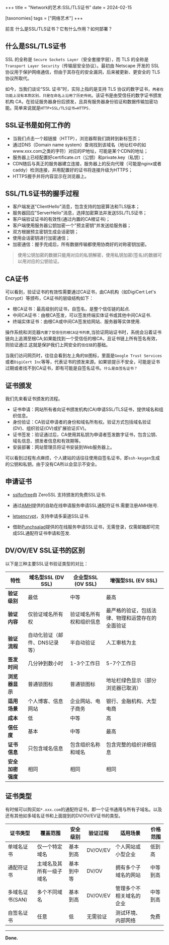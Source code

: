 +++
title = "Network的艺术:SSL/TLS证书"
date = 2024-02-15

[taxonomies]
tags = ["网络艺术"]
+++

前言 什么是SSL/TLS证书？它有什么作用？如何部署？
<!-- more -->

## 什么是SSL/TLS证书

SSL 的全称是 ``Secure Sockets Layer``（安全套接字层），而 TLS 的全称是 ``Transport Layer Security``（传输层安全协议）。最初由 Netscape 开发的 SSL 协议用于保护网络通信，但由于其存在的安全漏洞，后来被更新、更安全的 TLS 协议所取代。

如今，当我们谈论“SSL 证书”时，实际上指的是支持 TLS 协议的数字证书，``两者在功能上没有本质区别，只是在命名上沿用了历史传统``。该证书是由受信任的数字证书颁发机构 CA，在验证服务器身份后颁发，且具有服务器身份验证和数据传输加密功能。简单来说就是``HTTP+SSL/TLS证书=HTTPS.``

## SSL证书是如何工作的

- 当我们点击一个超链接（HTTP），浏览器帮我们跳转到新标签页；
- 通过DNS（Domain name system）查询找到该域名（地址栏中的如www.xxx.com之类的字符）对应的IP地址，可能是某个CDN的地址；
- 服务器上已经配置好certificate.crt（公钥）和private.key（私钥）；
- CDN随后与真正的服务器建立连接，服务器上的反向代理（可能是nginx或者caddy）检测连接，并用配置好的证书将连接升级为HTTPS；
- HTTPS握手并将内容显示在浏览器上。

## SSL/TLS证书的握手过程

- 客户端发送"ClientHello"消息，包含支持的加密算法和TLS版本；
- 服务器回应"ServerHello"消息，选择加密算法并发送SSL/TLS证书；
- 客户端验证证书的有效性(通过内置的CA根证书)；
- 客户端使用服务器公钥加密一个"预主密钥"并发送给服务器；
- 双方根据预主密钥生成会话密钥；
- 使用会话密钥进行加密通信；
- 加密通信：握手完成后，所有数据传输都使用协商好的对称密钥加密。

> 使用公钥加密的数据只能用对应的私钥解密，使用私钥加密(签名)的数据可以用对应的公钥验证。

## CA证书

可以看到，验证证书的有效性需要通过CA证书，由CA机构（如DigiCert
Let's Encrypt）等颁布，CA证书的层级结构如下：

- 根CA证书：最高级别的证书，自签名，是整个信任链的起点.
- 中间CA证书：由根CA签发，可以签发终端实体证书或其他中间CA证书.
- 终端实体证书：由根CA或中间CA签发给网站、服务器等实体使用.

操作系统和浏览器``内置了受信任的根CA证书列表``,当验证网站证书时，系统会沿着证书链向上追溯至根CA;如果能找到一个受信任的根CA，且证书链上所有签名有效，则验证通过.这就是保护我们上网安全的``信任链``的基础。

当我们访问网页时，往往会看到左上角的``锁``图标，里面是``Google Trust Services``或者``DigiCert Inc``等等，代表证书的颁发来源。如果锁提示不安全，可能是证书过期或者找不到CA证书，即有可能是自签名证书。``什么是自签名证书？``

## 证书颁发

我们先来看证书颁发的流程。
- 证书申请：网站所有者向证书颁发机构(CA)申请SSL/TLS证书，提供域名和组织信息。
- 身份验证：CA验证申请者的身份和域名所有权。验证方式包括域名验证(DV)、组织验证(OV)或扩展验证(EV)。
- 证书签发：验证通过后，CA使用其私钥为申请者签发数字证书，包含公钥、域名信息、颁发者信息和有效期等。
- 安装部署：网站管理员将证书安装到Web服务器上。

可以看到过程有点麻烦，个人建站的话往往使用自签名证书，即``ssh-keygen``生成的公钥和私钥，由于没有CA所以会显示不安全。

## 申请证书

- [sslforfree](https://www.sslforfree.com/)由 ZeroSSL 支持颁发的免费SSL证书.

- 通过[AMH](https://amh.sh/ssl.htm)提供的自助在线申请服务申请SSL通配符证书.需要注册AMH账号.

- [letsencrypt](https://letsencrypt.osfipin.com/)，支持申请多渠道SSL证书.

- 借助[Punchsalad](https://punchsalad.com/ssl-certificate-generator/)提供的在线服务申请SSL证书，无需登录，仅需邮箱即可完成SSL通配符证书申请和签发.

## DV/OV/EV SSL证书的区别

以下是三种主要SSL证书验证类型的对比：

| 特性 | 域名型SSL (DV SSL) | 企业型SSL (OV SSL) | 增强型SSL (EV SSL) |
|------|-------------------|-------------------|-------------------|
| **验证级别** | 最低 | 中等 | 最高 |
| **验证内容** | 仅验证域名所有权 | 验证域名所有权和组织信息 | 最严格的验证，包括法律、物理和运营存在的全面验证 |
| **验证流程** | 自动化验证（邮件、DNS记录等） | 半自动验证 | 人工审核为主 |
| **签发时间** | 几分钟到数小时 | 1-3个工作日 | 5-7个工作日 |
| **浏览器显示** | 普通锁图标 | 普通锁图标 | 地址栏绿色显示（部分浏览器已取消） |
| **适用场景** | 个人博客、信息网站 | 企业网站、电子商务 | 银行、金融机构、大型电商 |
| **成本** | 低 | 中等 | 高 |
| **信任度** | 基本 | 中等 | 最高 |
| **证书信息** | 只包含域名信息 | 包含组织名称和域名 | 包含完整的组织详细信息 |
| **安全加密强度** | 相同 | 相同 | 相同 |

## 证书类型

有时候可以购买如``*.xxx.com``的通配符证书，即一个证书通用与所有子域名。以及还有其他如多域名证书和上面提到的DV/OV/EV证书的类型。

| 证书类型 | 覆盖范围 | 安全级别 | 验证过程 | 适用场景 | 价格范围 |
|---------|---------|---------|---------|---------|---------|
| 单域名证书 | 仅一个特定域名 | 基本到高 | DV/OV/EV | 个人网站或小型企业 | 低到高 |
| 通配符证书 | 主域名及其所有一级子域名 | 基本到中等 | DV/OV | 拥有多个子域名的网站 | 中等到高 |
| 多域名证书(SAN) | 多个不同域名 | 基本到高 | DV/OV/EV | 管理多个不相关域名的企业 | 中等到高 |
| 自签名证书 | 任意 | 低 | 无需验证 | 测试环境、内部网络 | 免费 |


---
**Done.**